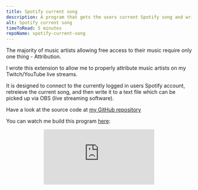 ```yaml
---
title: Spotify current song
description: A program that gets the users current Spotify song and writes it to a text file. The text file can be easily read by OBS.
alt: Spotify current song
timeToRead: 5 minutes
repoName: spotify-current-song
---
```


The majority of music artists allowing free access to their music require only one thing - Attribution.  

I wrote this extension to allow me to properly attribute music artists on my Twitch/YouTube live streams.

It is designed to connect to the currently logged in users Spotify account, retreieve the current song, and then write it to a text file which can be picked up via OBS (live streaming software). 

Have a look at the source code at [my GitHub repository](https://github.com/MikesGlitch/spotify-current-song)

You can watch me build this program [here](https://youtu.be/GkkEfTrumYI):  
<center>
  <iframe class="w-full aspect-video" src="https://www.youtube.com/embed/GkkEfTrumYI" title="YouTube video player" frameborder="0" allow="accelerometer; autoplay; clipboard-write; encrypted-media; gyroscope; picture-in-picture" allowfullscreen></iframe>
</center>
